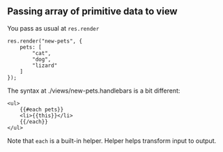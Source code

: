 ## Passing array of primitive data to view
You pass as usual at `res.render`
```
res.render("new-pets", {
    pets: [
        "cat",
        "dog",
        "lizard"
    ]
});
```

The syntax at ./views/new-pets.handlebars is a bit different:
```
<ul>
    {{#each pets}}
    <li>{{this}}</li>
    {{/each}}
</ul>
```

Note that `each` is a built-in helper. Helper helps transform input to output.